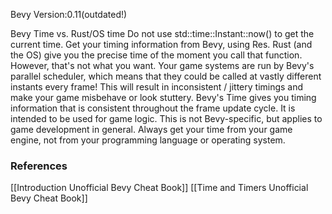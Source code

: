 Bevy Version:0.11(outdated!)


Bevy Time vs. Rust/OS time
Do not use std::time::Instant::now() to get the
current time. Get your timing information from Bevy, using
Res<Time>.
Rust (and the OS) give you the precise time of the moment you call that
function. However, that's not what you want.
Your game systems are run by Bevy's parallel scheduler, which means that they
could be called at vastly different instants every frame! This will result in
inconsistent / jittery timings and make your game misbehave or look stuttery.
Bevy's Time gives you timing information that is consistent
throughout the frame update cycle. It is intended to be used for game logic.
This is not Bevy-specific, but applies to game development in general. Always
get your time from your game engine, not from your programming language or
operating system.

### References
[[Introduction  Unofficial Bevy Cheat Book]] [[Time and Timers  Unofficial Bevy Cheat Book]] 